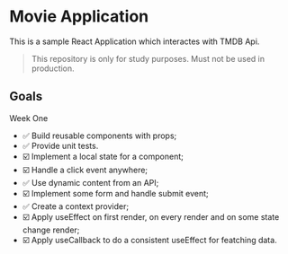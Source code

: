 # Movie Application

This is a sample React Application which interactes with TMDB Api.

> This repository is only for study purposes. Must not be used in production.

## Goals

Week One

- ✅ Build reusable components with props;
- ✅ Provide unit tests.
- ☑️ Implement a local state for a component;
- ☑️ Handle a click event anywhere;
- ✅ Use dynamic content from an API;
- ☑️ Implement some form and handle submit event;
- ✅ Create a context provider;
- ☑️ Apply useEffect on first render, on every render and on some state change render;
- ☑️ Apply useCallback to do a consistent useEffect for featching data.